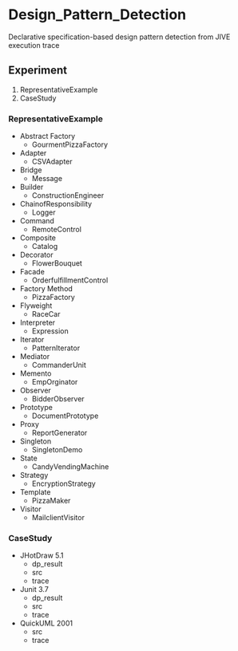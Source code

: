 # Design_Pattern_Detection
Declarative specification-based design pattern detection from JIVE execution trace
## Experiment
1. RepresentativeExample
2. CaseStudy

### RepresentativeExample
- Abstract Factory
  - GourmentPizzaFactory       
- Adapter
  - CSVAdapter  
- Bridge
  - Message 
- Builder
  - ConstructionEngineer
- ChainofResponsibility
  - Logger
- Command
  - RemoteControl
- Composite
  - Catalog
- Decorator
  - FlowerBouquet
- Facade
  - OrderfulfillmentControl
- Factory Method
  - PizzaFactory
- Flyweight
  - RaceCar
- Interpreter
  - Expression
- Iterator
  - PatternIterator
- Mediator
  - CommanderUnit
- Memento
  - EmpOrginator
- Observer
  - BidderObserver
- Prototype
  - DocumentPrototype
- Proxy
  - ReportGenerator
- Singleton
  - SingletonDemo
- State
  - CandyVendingMachine
- Strategy
  - EncryptionStrategy
- Template
  - PizzaMaker 
- Visitor
  - MailclientVisitor               

### CaseStudy
- JHotDraw 5.1
  - dp_result
  - src
  - trace
- Junit 3.7
  - dp_result
  - src
  - trace
- QuickUML 2001
  - src
  - trace 
 

